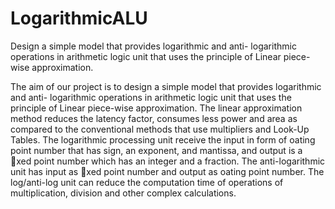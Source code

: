 # LogarithmicALU
Design a simple model that provides logarithmic and anti- logarithmic operations in arithmetic logic unit that uses the principle of Linear piece-wise approximation. 

The aim of our project is to design a simple model that provides logarithmic and anti-
logarithmic operations in arithmetic logic unit that uses the principle of Linear piece-wise
approximation. The linear approximation method reduces the latency factor, consumes less
power and area as compared to the conventional methods that use multipliers and Look-Up
Tables. The logarithmic processing unit receive the input in form of 
oating point number
that has sign, an exponent, and mantissa, and output is a xed point number which has
an integer and a fraction. The anti-logarithmic unit has input as xed point number and
output as 
oating point number. The log/anti-log unit can reduce the computation time of
operations of multiplication, division and other complex calculations.
